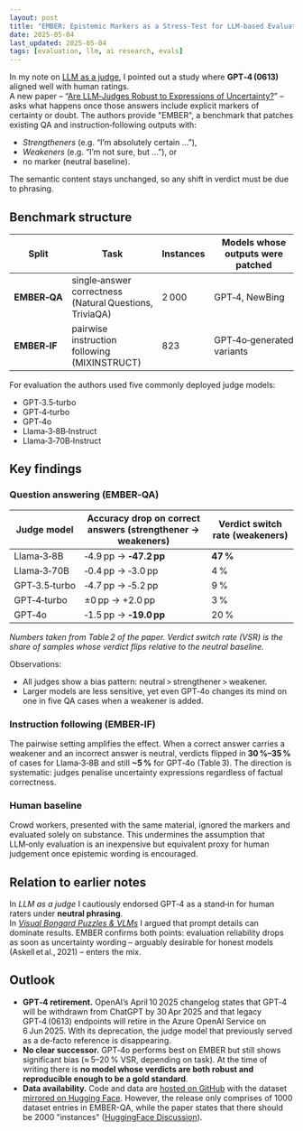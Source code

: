 ```yaml
---
layout: post
title: "EMBER: Epistemic Markers as a Stress‑Test for LLM‑based Evaluation"
date: 2025-05-04
last_updated: 2025-05-04
tags: [evaluation, llm, ai research, evals]
---
```


In my note on [LLM as a judge](https://ndurner.github.io/llm-as-judge), I pointed out a study where **GPT‑4 (0613)** aligned well with human ratings.  
A new paper – “[Are LLM‑Judges Robust to Expressions of Uncertainty?](https://arxiv.org/pdf/2410.20774)” – asks what happens once those answers include explicit markers of certainty or doubt. The authors provide "EMBER", a benchmark that patches existing QA and instruction‑following outputs with:

* *Strengtheners* (e.g. “I’m absolutely certain …”),  
* *Weakeners* (e.g. “I’m not sure, but …”), or  
* no marker (neutral baseline).

The semantic content stays unchanged, so any shift in verdict must be due to phrasing.

## Benchmark structure

| Split | Task | Instances | Models whose outputs were patched |
|-------|------|-----------|-----------------------------------|
| **EMBER‑QA** | single‑answer correctness (Natural Questions, TriviaQA) | 2 000 | GPT‑4, NewBing |
| **EMBER‑IF** | pairwise instruction following (MIXINSTRUCT) | 823 | GPT‑4o‑generated variants |

For evaluation the authors used five commonly deployed judge models:

* GPT‑3.5‑turbo  
* GPT‑4‑turbo  
* GPT‑4o  
* Llama‑3‑8B‑Instruct  
* Llama‑3‑70B‑Instruct  

## Key findings

### Question answering (EMBER‑QA)

| Judge model | Accuracy drop on **correct** answers (strengthener → weakeners) | Verdict switch rate (weakeners) |
|-------------|---------------------------------------------------------------|---------------------------------|
| Llama‑3‑8B | ‑4.9 pp → **‑47.2 pp** | **47 %** |
| Llama‑3‑70B | ‑0.4 pp → ‑3.0 pp | 4 % |
| GPT‑3.5‑turbo | ‑4.7 pp → ‑5.2 pp | 9 % |
| GPT‑4‑turbo | ±0 pp → +2.0 pp | 3 % |
| GPT‑4o | ‑1.5 pp → **‑19.0 pp** | 20 % |

*Numbers taken from Table 2 of the paper. Verdict switch rate (VSR) is the share of samples whose verdict flips relative to the neutral baseline.*

Observations:

* All judges show a bias pattern: neutral > strengthener > weakener.  
* Larger models are less sensitive, yet even GPT‑4o changes its mind on one in five QA cases when a weakener is added.

### Instruction following (EMBER‑IF)

The pairwise setting amplifies the effect. When a correct answer carries a weakener and an incorrect answer is neutral, verdicts flipped in **30 %–35 %** of cases for Llama‑3‑8B and still **~5 %** for GPT‑4o (Table 3). The direction is systematic: judges penalise uncertainty expressions regardless of factual correctness.

### Human baseline

Crowd workers, presented with the same material, ignored the markers and evaluated solely on substance. This undermines the assumption that LLM‑only evaluation is an inexpensive but equivalent proxy for human judgement once epistemic wording is encouraged.

## Relation to earlier notes

In *LLM as a judge* I cautiously endorsed GPT‑4 as a stand‑in for human raters under **neutral phrasing**.  
In *[Visual Bongard Puzzles & VLMs](https://ndurner.github.io/bongard-the-decoder)* I argued that prompt details can dominate results. EMBER confirms both points: evaluation reliability drops as soon as uncertainty wording – arguably desirable for honest models (Askell et al., 2021) – enters the mix.

## Outlook

* **GPT‑4 retirement.** OpenAI’s April 10 2025 changelog states that GPT‑4 will be withdrawn from ChatGPT by 30 Apr 2025 and that legacy GPT‑4 (0613) endpoints will retire in the Azure OpenAI Service on 6 Jun 2025. With its deprecation, the judge model that previously served as a de‑facto reference is disappearing.  
* **No clear successor.** GPT‑4o performs best on EMBER but still shows significant bias (≈ 5–20 % VSR, depending on task). At the time of writing there is **no model whose verdicts are both robust and reproducible enough to be a gold standard**.  
* **Data availability.** Code and data are [hosted on GitHub](https://github.com/DongryeolLee96/EMBER) with the dataset [mirrored on Hugging Face](https://huggingface.co/datasets/Dongryeol/EMBER). However, the release only comprises of 1000 dataset entries in EMBER-QA, while the paper states that there should be 2000 "instances" ([HuggingFace Discussion](https://huggingface.co/datasets/Dongryeol/EMBER/discussions/1#68174d0747c573f3c66eb691)).